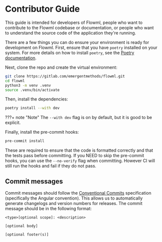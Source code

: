 # Contributor Guide

This guide is intended for developers of Flowml, people who want to contribute to the Flowml codebase or documentation, or people who want to understand the source code of the application they're running.

There are a few things you can do ensure your environment is ready for development on Flowml. First, ensure that you have `poetry` installed on your system. For more details on how to install `poetry`, see the [Poetry documentation](https://python-poetry.org/docs/#installation).

Next, clone the repo and create the virtual environment:

```bash
git clone https://gitlab.com/emergentmethods/flowml.git
cd flowml
python3 -m venv .venv
source .venv/bin/activate
```

Then, install the dependencies:

```bash
poetry install --with dev
```

???+ note "Note"
    The `--with dev` flag is on by default, but it is good to be explicit.

Finally, install the pre-commit hooks:

```bash
pre-commit install
```

These are required to ensure that the code is formatted correctly and that the tests pass before committing. If you NEED to skip the pre-commit hooks, you can use the `--no-verify` flag when committing. However CI will still run the hooks and fail if they do not pass.

## Commit messages

Commit messages should follow the [Conventional Commits](https://www.conventionalcommits.org/en/v1.0.0/) specification (specifically the Angular convention). This allows us to automatically generate changelogs and version numbers for releases. The commit message should be in the following format:

```
<type>[optional scope]: <description>

[optional body]

[optional footer(s)]
```